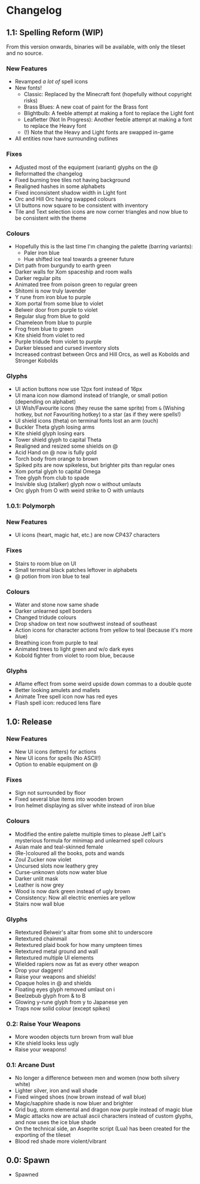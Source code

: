 # Changelog

## 1.1: Spelling Reform (WIP)
From this version onwards, binaries will be available, with only the tileset and no source.

### New Features
- Revamped *a lot of* spell icons
- New fonts!
    - Classic: Replaced by the Minecraft font (hopefully without copyright risks)
    - Brass Blues: A new coat of paint for the Brass font
    - Blightbulb: A feeble attempt at making a font to replace the Light font
    - Leafletter (Not In Progress): Another feeble attempt at making a font to replace the Heavy font
    - (!) Note that the Heavy and Light fonts are swapped in-game
- All entities now have surrounding outlines

### Fixes
- Adjusted most of the equipment (variant) glyphs on the @
- Reformatted the changelog
- Fixed burning tree tiles not having background
- Realigned hashes in some alphabets
- Fixed inconsistent shadow width in Light font
- Orc and Hill Orc having swapped colours
- UI buttons now square to be consistent with inventory
- Tile and Text selection icons are now corner triangles and now blue to be consistent with the theme

### Colours
- Hopefully this is the last time I'm changing the palette (barring variants):
    - Paler iron blue
    - Hue shifted ice teal towards a greener future
- Dirt path from burgundy to earth green
- Darker walls for Xom spaceship and room walls
- Darker regular pits
- Animated tree from poison green to regular green
- Shitomi is now truly lavender
- Y rune from iron blue to purple
- Xom portal from some blue to violet
- Belweir door from purple to violet
- Regular slug from blue to gold
- Chameleon from blue to purple
- Frog from blue to green
- Kite shield from violet to red
- Purple tridude from violet to purple
- Darker blessed and cursed inventory slots
- Increased contrast between Orcs and Hill Orcs, as well as Kobolds and Stronger Kobolds

### Glyphs
- UI action buttons now use 12px font instead of 16px
- UI mana icon now diamond instead of triangle, or small potion (depending on alphabet)
- UI Wish/Favourite icons (they reuse the same sprite) from `&` (Wishing hotkey, but *not* Favouriting hotkey) to a star (as if they were spells!)
- UI shield icons (theta) on terminal fonts lost an arm (ouch)
- Buckler Theta glyph losing arms
- Kite shield glyph losing ears
- Tower shield glyph to capital Theta
- Realigned and resized some shields on @
- Acid Hand on @ now is fully gold
- Torch body from orange to brown
- Spiked pits are now spikeless, but brighter pits than regular ones
- Xom portal glyph to capital Omega
- Tree glyph from club to spade
- Insivible slug (stalker) glyph now o without umlauts
- Orc glyph from O with weird strike to O with umlauts

### 1.0.1: Polymorph

### New Features
- UI icons (heart, magic hat, etc.) are now CP437 characters

### Fixes
- Stairs to room blue on UI
- Small terminal black patches leftover in alphabets
- @ potion from iron blue to teal

### Colours
- Water and stone now same shade
- Darker unlearned spell borders
- Changed tridude colours
- Drop shadow on text now southwest instead of southeast
- Action icons for character actions from yellow to teal (because it's more blue)
- Breathing icon from purple to teal
- Animated trees to light green and w/o dark eyes
- Kobold fighter from violet to room blue, because

### Glyphs
- Aflame effect from some weird upside down commas to a double quote
- Better looking amulets and mallets
- Animate Tree spell icon now has red eyes
- Flash spell icon: reduced lens flare

## 1.0: Release

### New Features
- New UI icons (letters) for actions
- New UI icons for spells (No ASCII!)
- Option to enable equipment on @

### Fixes
- Sign not surrounded by floor
- Fixed several blue items into wooden brown
- Iron helmet displaying as silver white instead of iron blue

### Colours
- Modified the entire palette multiple times to please Jeff Lait's mysterious formula for minimap and unlearned spell colours
- Asian male and teal-skinned female
- (Re-)coloured all the books, pots and wands
- Zoul Zucker now violet
- Uncursed slots now leathery grey
- Curse-unknown slots now water blue
- Darker unlit mask
- Leather is now grey
- Wood is now dark green instead of ugly brown
- Consistency: Now all electric enemies are yellow
- Stairs now wall blue

### Glyphs
- Retextured Belweir's altar from some shit to underscore
- Retextured chainmail
- Retextured plaid book for how many umpteen times
- Retextured metal ground and wall
- Retextured multiple UI elements
- Wielded rapiers now as fat as every other weapon
- Drop your daggers!
- Raise your weapons and shields!
- Opaque holes in @ and shields
- Floating eyes glyph removed umlaut on i
- Beelzebub glyph from & to B
- Glowing y-rune glyph from y to Japanese yen
- Traps now solid colour (except spikes)

### 0.2: Raise Your Weapons
- More wooden objects turn brown from wall blue
- Kite shield looks less ugly
- Raise your weapons!

### 0.1: Arcane Dust
- No longer a difference between men and women (now both silvery white)
- Lighter silver, iron and wall shade
- Fixed winged shoes (now brown instead of wall blue)
- Magic/sapphire shade is now bluer and brighter
- Grid bug, storm elemental and dragon now purple instead of magic blue
- Magic attacks now are actual ascii characters instead of custom glyphs, and now uses the ice blue shade
- On the technical side, an Aseprite script (Lua) has been created for the exporting of the tileset
- Blood red shade more violent/vibrant

## 0.0: Spawn
- Spawned